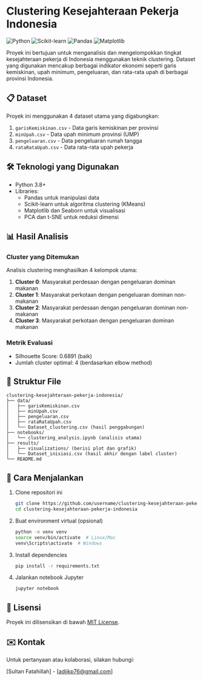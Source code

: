 # Clustering Kesejahteraan Pekerja Indonesia

![Python](https://img.shields.io/badge/Python-3.8%2B-blue)
![Scikit-learn](https://img.shields.io/badge/Scikit--learn-1.0.2-orange)
![Pandas](https://img.shields.io/badge/Pandas-1.4.0-red)
![Matplotlib](https://img.shields.io/badge/Matplotlib-3.5.1-green)

Proyek ini bertujuan untuk menganalisis dan mengelompokkan tingkat kesejahteraan pekerja di Indonesia menggunakan teknik clustering. Dataset yang digunakan mencakup berbagai indikator ekonomi seperti garis kemiskinan, upah minimum, pengeluaran, dan rata-rata upah di berbagai provinsi Indonesia.

## 📋 Dataset

Proyek ini menggunakan 4 dataset utama yang digabungkan:

1. `garisKemiskinan.csv` - Data garis kemiskinan per provinsi
2. `minUpah.csv` - Data upah minimum provinsi (UMP)
3. `pengeluaran.csv` - Data pengeluaran rumah tangga
4. `rataRataUpah.csv` - Data rata-rata upah pekerja

## 🛠️ Teknologi yang Digunakan

- Python 3.8+
- Libraries:
  - Pandas untuk manipulasi data
  - Scikit-learn untuk algoritma clustering (KMeans)
  - Matplotlib dan Seaborn untuk visualisasi
  - PCA dan t-SNE untuk reduksi dimensi

## 📊 Hasil Analisis

### Cluster yang Ditemukan

Analisis clustering menghasilkan 4 kelompok utama:

1. **Cluster 0**: Masyarakat perdesaan dengan pengeluaran dominan makanan
2. **Cluster 1**: Masyarakat perkotaan dengan pengeluaran dominan non-makanan
3. **Cluster 2**: Masyarakat perdesaan dengan pengeluaran dominan non-makanan
4. **Cluster 3**: Masyarakat perkotaan dengan pengeluaran dominan makanan

### Metrik Evaluasi

- Silhouette Score: 0.6891 (baik)
- Jumlah cluster optimal: 4 (berdasarkan elbow method)

## 📂 Struktur File

```
clustering-kesejahteraan-pekerja-indonesia/
├── data/
│   ├── garisKemiskinan.csv
│   ├── minUpah.csv
│   ├── pengeluaran.csv
│   ├── rataRataUpah.csv
│   └── Dataset_clustering.csv (hasil penggabungan)
├── notebooks/
│   └── clustering_analysis.ipynb (analisis utama)
├── results/
│   ├── visualizations/ (berisi plot dan grafik)
│   └── Dataset_inisiasi.csv (hasil akhir dengan label cluster)
└── README.md
```

## 🚀 Cara Menjalankan

1. Clone repositori ini
   ```bash
   git clone https://github.com/username/clustering-kesejahteraan-pekerja-indonesia.git
   cd clustering-kesejahteraan-pekerja-indonesia
   ```

2. Buat environment virtual (opsional)
   ```bash
   python -m venv venv
   source venv/bin/activate  # Linux/Mac
   venv\Scripts\activate  # Windows
   ```

3. Install dependencies
   ```bash
   pip install -r requirements.txt
   ```

4. Jalankan notebook Jupyter
   ```bash
   jupyter notebook
   ```

## 📝 Lisensi

Proyek ini dilisensikan di bawah [MIT License](LICENSE).

## ✉️ Kontak

Untuk pertanyaan atau kolaborasi, silakan hubungi:

[Sultan Fatahillah] - [adjikp76@gmail.com]
